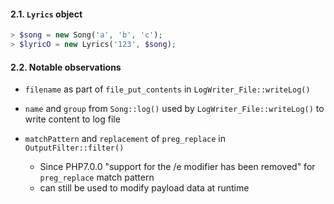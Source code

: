 #### 2.1. `Lyrics` object
```php
> $song = new Song('a', 'b', 'c');
> $lyricO = new Lyrics('123', $song);
```

#### 2.2. Notable observations

- `filename` as part of `file_put_contents` in `LogWriter_File::writeLog()`

- `name` and `group` from `Song::log()` used by `LogWriter_File::writeLog()` to write content to log file

- `matchPattern` and `replacement` of `preg_replace` in `OutputFilter::filter()`
  - Since PHP7.0.0 "support for the /e modifier has been removed" for `preg_replace` match pattern
  - can still be used to modify payload data at runtime


